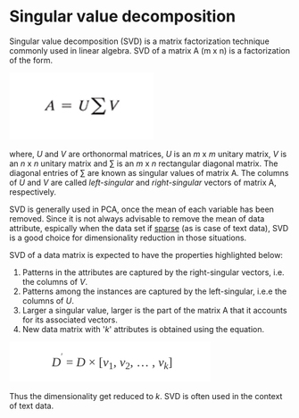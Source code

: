 # Singular value decomposition

Singular value decomposition (SVD) is a matrix factorization technique commonly used in linear algebra. SVD of a matrix A (m x n) is a factorization of the form.

![Singular value decomposition](/assets/images/singular-value-decomposition-1.png)

where, *U* and *V* are orthonormal matrices, *U* is an *m* x *m* unitary matrix, *V* is  an *n* x *n* unitary matrix and ∑ is an *m* x *n* rectangular diagonal matrix. The diagonal entries of ∑ are known as singular values of matrix A. The columns of *U* and *V* are called *left-singular* and *right-singular* vectors of matrix A, respectively.

SVD is generally used in PCA, once the mean of each variable has been removed. Since it is not always advisable to remove the mean of data attribute, espically when  the data set if [sparse](/docs/glossary/sparse-dataset.md) (as is case of text data), SVD is a good choice for dimensionality reduction in those situations.


SVD of a data matrix is expected to have the properties highlighted below:

1. Patterns in the attributes are captured by the right-singular vectors, i.e. the columns of *V*.
2. Patterns among the instances are captured by the left-singular, i.e.e the columns of *U*.
3. Larger a singular value, larger is the part of the matrix A that it accounts for its associated vectors.
4. New data matrix with '*k*' attributes is obtained using the equation.

![new data matrix with 'k' attributes](/assets/images/singular-value-decomposition-2.png)

Thus the dimensionality get reduced to *k*. SVD is often used in the context of text data.


